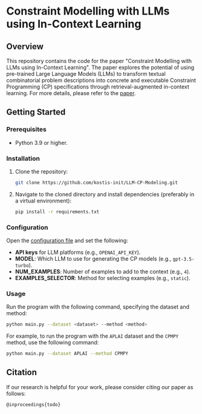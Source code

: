 
# Constraint Modelling with LLMs using In-Context Learning

## Overview

This repository contains the code for the paper "Constraint Modelling with LLMs using In-Context Learning". The paper explores the potential of using pre-trained Large Language Models (LLMs) to transform textual combinatorial problem descriptions into concrete and executable Constraint Programming (CP) specifications through retrieval-augmented in-context learning. For more details, please refer to the [paper](#citation).

## Getting Started

### Prerequisites

- Python 3.9 or higher.

### Installation

1. Clone the repository:
    ```sh
    git clone https://github.com/kostis-init/LLM-CP-Modeling.git
    ```
2. Navigate to the cloned directory and install dependencies (preferably in a virtual environment):
    ```sh
    pip install -r requirements.txt
    ```

### Configuration

Open the [configuration file](llms4cp/in_context_config.py) and set the following:

- **API keys** for LLM platforms (e.g., `OPENAI_API_KEY`).
- **MODEL**: Which LLM to use for generating the CP models (e.g., `gpt-3.5-turbo`).
- **NUM_EXAMPLES**: Number of examples to add to the context (e.g., `4`).
- **EXAMPLES_SELECTOR**: Method for selecting examples (e.g., `static`).

### Usage

Run the program with the following command, specifying the dataset and method:
```sh
python main.py --dataset <dataset> --method <method>
```

For example, to run the program with the `APLAI` dataset and the `CPMPY` method, use the following command:
```sh
python main.py --dataset APLAI --method CPMPY
```

## Citation

If our research is helpful for your work, please consider citing our paper as follows:

    @inproceedings{todo}